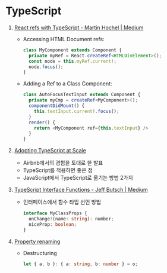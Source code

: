 # TypeScript

1. [React refs with TypeScript - Martin Hochel | Medium](https://medium.com/@martin_hotell/react-refs-with-typescript-a32d56c4d315)

   - Accessing HTML Document refs:

     ```typescript
     class MyComponent extends Component {
       private myRef = React.createRef<HTMLDivElement>();
       const node = this.myRef.current!;
       node.focus();
     }
     ```

   - Adding a Ref to a Class Component:

     ```typescript
     class AutoFocusTextInput extends Component {
       private myCmp = createRef<MyComponent>();
       componentDidMount() {
         this.textInput.current!.focus();
       }
       render() {
         return <MyComponent ref={this.textInput} />
       }
     }
     ```
   
2. [Adopting TypeScript at Scale](https://www.youtube.com/watch?v=P-J9Eg7hJwE)

   - Airbnb에서의 경험을 토대로 한 발표
   - TypeScript를 적용하면 좋은 점
   - JavaScript에서 TypeScript로 옮기는 방법 2가지
   
3. [TypeScript Interface Functions - Jeff Butsch | Medium](https://medium.com/@jeffbutsch/typescript-interface-functions-c691a108e3f1)

   - 인터페이스에서 함수 타입 선언 방법

      ```typescript
      interface MyClassProps {
        onChange?(name: string): number;
        niceProp: boolean;
      }
      ```

4. [Property renaming](http://www.typescriptlang.org/docs/handbook/variable-declarations.html#property-renaming)

   - Destructuring

      ```typescript
      let { a, b }: { a: string, b: number } = o;
      ```

      


